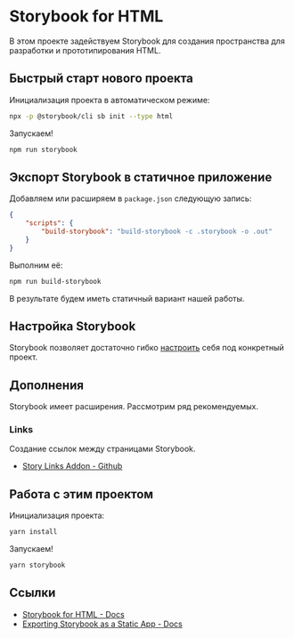 ﻿# Storybook for HTML

В этом проекте задействуем Storybook для создания пространства для разработки и прототипирования HTML.

## Быстрый старт нового проекта

Инициализация проекта в автоматическом режиме:

```bash
npx -p @storybook/cli sb init --type html
```

Запускаем!

```bash
npm run storybook
```

## Экспорт Storybook в статичное приложение

Добавляем или расширяем в `package.json` следующую запись:

```json
{
    "scripts": {
        "build-storybook": "build-storybook -c .storybook -o .out"
    }
}
```

Выполним её:

```bash
npm run build-storybook
```

В результате будем иметь статичный вариант нашей работы.

## Настройка Storybook

Storybook позволяет достаточно гибко [настроить](https://storybook.js.org/docs/configurations/options-parameter/) себя под конкретный проект.

## Дополнения

Storybook имеет расширения. Рассмотрим ряд рекомендуемых.

### Links

Создание ссылок между страницами Storybook.

* [Story Links Addon - Github](https://github.com/storybookjs/storybook/tree/master/addons/links)

## Работа с этим проектом

Инициализация проекта:

```bash
yarn install
```

Запускаем!

```bash
yarn storybook
```

## Ссылки

* [Storybook for HTML - Docs](https://storybook.js.org/docs/guides/guide-html/)
* [Exporting Storybook as a Static App - Docs](https://storybook.js.org/docs/basics/exporting-storybook/)
